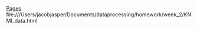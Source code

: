 [Pages](https://jacobjjasper.github.io/dataprocessing/)
file:///Users/jacobjasper/Documents/dataprocessing/homework/week_2/KNMI_data.html
